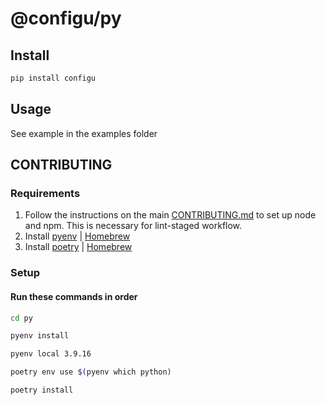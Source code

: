 # @configu/py

## Install

```bash
pip install configu
```

## Usage
See example in the examples folder

## CONTRIBUTING

### Requirements

1. Follow the instructions on the main [CONTRIBUTING.md](https://github.com/configu/configu/blob/main/CONTRIBUTING.md)
   to set up node and npm. This is necessary for lint-staged workflow.
2. Install [pyenv](https://github.com/pyenv/pyenv) | [Homebrew](https://formulae.brew.sh/formula/pyenv)
3. Install [poetry](https://python-poetry.org/) | [Homebrew](https://formulae.brew.sh/formula/poetry)

### Setup

#### Run these commands in order

```bash
cd py
```

```bash
pyenv install
```

```bash
pyenv local 3.9.16
```

```bash
poetry env use $(pyenv which python)
```

```bash
poetry install
```
